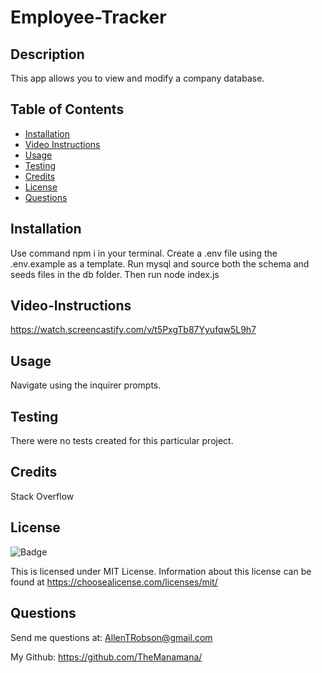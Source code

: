 # Employee-Tracker

## Description

This app allows you to view and modify a company database.

## Table of Contents

- [Installation](#installation)
- [Video Instructions](#video-instructions)
- [Usage](#usage)
- [Testing](#testing)
- [Credits](#credits)
- [License](#license)
- [Questions](#questions)

## Installation

Use command npm i in your terminal. Create a .env file using the .env.example as a template. Run mysql and source both the schema and seeds files in the db folder.
Then run node index.js

## Video-Instructions

https://watch.screencastify.com/v/t5PxgTb87Yyufqw5L9h7

## Usage

Navigate using the inquirer prompts.


## Testing

There were no tests created for this particular project.

## Credits

Stack Overflow

## License

![Badge](https://img.shields.io/static/v1?label=license&message=mit&color=blueviolet) 

  This is licensed under MIT License. Information about this license can be found at https://choosealicense.com/licenses/mit/

## Questions 

Send me questions at: AllenTRobson@gmail.com

My Github: https://github.com/TheManamana/




